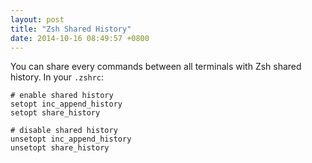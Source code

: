 ```yaml
---
layout: post
title: "Zsh Shared History"
date: 2014-10-16 08:49:57 +0800
---
```


You can share every commands between all terminals with Zsh shared history. In your `.zshrc`:

```
# enable shared history
setopt inc_append_history
setopt share_history

# disable shared history
unsetopt inc_append_history
unsetopt share_history
```
